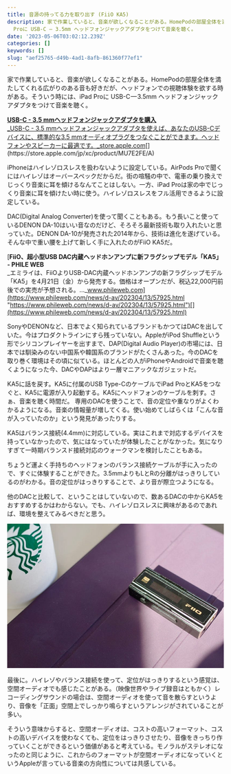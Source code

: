 ```yaml
---
title: 音源の持ってる力を取り出す (FiiO KA5)
description: 家で作業していると、音楽が欲しくなることがある。HomePodの部屋全体を満たしてくれる広がりのある音も好きだが、ヘッドフォンでの視聴体験を欲する時がある。そういう時には、iPad
  Proに USB-C — 3.5mm ヘッドフォンジャックアダプタをつけて音楽を聴く。
date: '2023-05-06T03:02:12.239Z'
categories: []
keywords: []
slug: "aef25765-d49b-4ad1-8afb-861360f77ef1"
---
```

家で作業していると、音楽が欲しくなることがある。HomePodの部屋全体を満たしてくれる広がりのある音も好きだが、ヘッドフォンでの視聴体験を欲する時がある。そういう時には、iPad Proに USB-C — 3.5mm ヘッドフォンジャックアダプタをつけて音楽を聴く。

[**USB-C - 3.5 mmヘッドフォンジャックアダプタを購入**  
_USB-C - 3.5 mmヘッドフォンジャックアダプタを使えば、あなたのUSB-Cデバイスに、標準的な3.5 mmオーディオプラグをつなぐことができます。ヘッドフォンやスピーカーに最適です。_store.apple.com](https://store.apple.com/jp/xc/product/MU7E2FE/A "https://store.apple.com/jp/xc/product/MU7E2FE/A")[](https://store.apple.com/jp/xc/product/MU7E2FE/A)

iPhoneはハイレゾロスレスを扱わないように設定している。AirPods Proで聞くにはハイレゾはオーバースペックだからだ。街の喧騒の中で、電車の乗り換えでじっくり音楽に耳を傾けるなんてことはしない。一方、iPad Proは家の中でじっくり音楽に耳を傾けたい時に使う。ハイレゾロスレスをフル活用できるように設定している。

DAC(Digital Analog Converter)を使って聞くこともある。もう長いこと使っているDENON DA-10はいい音なのだけど、そろそろ最新技術も取り入れたいと思っていた。DENON DA-10が発売された2014年から、技術は進化を遂げている。そんな中で重い腰を上げて新しく手に入れたのがFiiO KA5だ。

[**FiiO、超小型USB DAC内蔵ヘッドホンアンプに新フラグシップモデル「KA5」 - PHILE WEB**  
_エミライは、FiiOよりUSB-DAC内蔵ヘッドホンアンプの新フラグシップモデル「KA5」を4月21日（金）から発売する。価格はオープンだが、税込22,000円前後での実売が予想される。…_www.phileweb.com](https://www.phileweb.com/news/d-av/202304/13/57925.html "https://www.phileweb.com/news/d-av/202304/13/57925.html")[](https://www.phileweb.com/news/d-av/202304/13/57925.html)

SonyやDENONなど、日本でよく知られているブランドもかつてはDACを出していた。今はプロダクトラインにすら残っていない。AppleがiPod Shuffleという形でシリコンプレイヤーを出すまで、DAP(Digital Audio Player)の市場には、日本では馴染みのない中国系や韓国系のブランドがたくさんあった。今のDACを取り巻く環境はその頃に似ている。ほとんどの人がiPhoneやAndroidで音楽を聴くようになった今、DACやDAPはより一層マニアックなガジェットだ。

KA5に話を戻す。KA5に付属のUSB Type-CのケーブルでiPad ProとKA5をつなぐと、KA5に電源が入り起動する。KA5にヘッドフォンのケーブルを刺す。さぁ、音楽を聴く時間だ。 専用のDACを使うことで、音の定位や重なりがよくわかるようになる。音楽の情報量が増してくる。使い始めてしばらくは「こんな音が入っていたのか」という発見があったりする。

KA5はバランス接続(4.4mm)に対応している。実はこれまで対応するデバイスを持っていなかったので、気にはなっていたが体験したことがなかった。気になりすぎて一時期バランスド接続対応のウォークマンを検討したこともある。

ちょうど運よく手持ちのヘッドフォンのバランス接続ケーブルが手に入ったので、すぐに体験することができた。3.5mmよりもLとRの分離がはっきりしているのがわかる。音の定位がはっきりすることで、より音が際立つようになる。

他のDACと比較して、ということはしていないので、数あるDACの中からKA5をおすすめするかはわからない。でも、ハイレゾロスレスに興味があるのであれば、環境を整えてみるべきだと思う。

![](1__owy0ZCcFlZhjpmHuVR0t6Q.jpeg)

最後に。ハイレゾやバランス接続を使って、定位がはっきりするという感覚は、空間オーディオでも感じたことがある。（映像世界やライブ録音はともかく）レコーディングサウンドの場合は、空間オーディオを使って音を散らすというより、音像を「正面」空間上でしっかり鳴らすというアレンジがされていることが多い。

そういう意味からすると、空間オーディオは、コストの高いフォーマット、コストの高いデバイスを使わなくても、定位をはっきりさせたり、音像をきっちり作っていくことができるという価値があると考えている。モノラルがステレオになったのと同じように、これからのフォーマットが空間オーディオになっていくというAppleが言っている音楽の方向性については共感している。